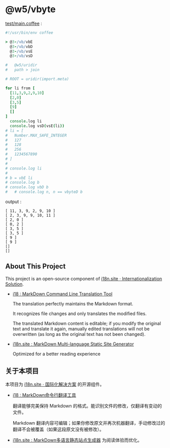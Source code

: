 # @w5/vbyte

[test/main.coffee](./test/main.coffee) :

```coffee
#!/usr/bin/env coffee

> @3-/vb/vbE
  @3-/vb/vbD
  @3-/vb/vsE
  @3-/vb/vsD

#   @w5/uridir
#   path > join

# ROOT = uridir(import.meta)

for li from [
  [11,3,9,2,9,10]
  [2,0]
  [3,5]
  [9]
  []
]
  console.log li
  console.log vsD(vsE(li))
# li = [
#   Number.MAX_SAFE_INTEGER
#   127
#   128
#   256
#   1234567890
# ]
#
# console.log li
#
# b = vbE li
# console.log b
# console.log vbD b
#   # console.log n, n == vbyteD b
```

output :

```
[ 11, 3, 9, 2, 9, 10 ]
[ 2, 3, 9, 9, 10, 11 ]
[ 2, 0 ]
[ 0, 2 ]
[ 3, 5 ]
[ 3, 5 ]
[ 9 ]
[ 9 ]
[]
[]
```

## About This Project

This project is an open-source component of [i18n.site ⋅ Internationalization Solution](https://i18n.site).

* [i18 : MarkDown Command Line Translation Tool](https://i18n.site/i18)

  The translation perfectly maintains the Markdown format.

  It recognizes file changes and only translates the modified files.

  The translated Markdown content is editable; if you modify the original text and translate it again, manually edited translations will not be overwritten (as long as the original text has not been changed).

* [i18n.site : MarkDown Multi-language Static Site Generator](https://i18n.site/i18n.site)

  Optimized for a better reading experience

## 关于本项目

本项目为 [i18n.site ⋅ 国际化解决方案](https://i18n.site) 的开源组件。

* [i18 :  MarkDown命令行翻译工具](https://i18n.site/i18)

  翻译能够完美保持 Markdown 的格式。能识别文件的修改，仅翻译有变动的文件。

  Markdown 翻译内容可编辑；如果你修改原文并再次机器翻译，手动修改过的翻译不会被覆盖（如果这段原文没有被修改）。

* [i18n.site : MarkDown多语言静态站点生成器](https://i18n.site/i18n.site) 为阅读体验而优化。